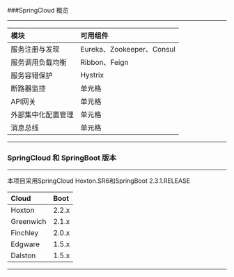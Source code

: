 ###SpringCloud 概览    

-----------------------
|  模块   | 可用组件  |
|  :----  | :----  |
| 服务注册与发现  | Eureka、Zookeeper、Consul |
| 服务调用负载均衡  | Ribbon、Feign |
| 服务容错保护  | Hystrix |
| 断路器监控  | 单元格 |
| API网关  | 单元格 |
| 外部集中化配置管理  | 单元格 |
| 消息总线  | 单元格 |
-------------------------
### SpringCloud 和 SpringBoot 版本
-----------------------
<p>本项目采用SpringCloud Hoxton.SR6和SpringBoot 2.3.1.RELEASE</p>

|  Cloud   | Boot  |
|  :----  | :----  |
| Hoxton  | 2.2.x |
| Greenwich  | 2.1.x |
| Finchley  | 2.0.x |
| Edgware  | 1.5.x |
| Dalston  | 1.5.x |
-------------------------